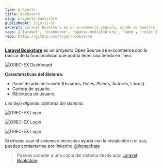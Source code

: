 ```yaml
---
type: proyecto
title: Bookstore
slug: proyecto-bookstore
publishedAt: 2019-12-07
excerpt: Laravel Bookstore es un e-commerce pequeño, donde se muestra lo básico para una tienda online.
tags: ['laravel', 'ecommerce', 'spatie-medialibrary', 'auth', 'roles']
repo: https://github.com/dcyar/bookstore
---
```


**<a href="https://github.com/dcyar/bookstore" target="_blank">Laravel Bookstore</a>** es un proyecto Open Source de e-commerce con lo básico de la funcionalidad que podría tener una tienda en linea.

![OREC-EX Dashboard](/images/bookstore/backend.png)

**Características del Sistema:**

-   Panel de administración (Usuarios, Roles, Planes, Autores, Libros).
-   Cartera de usuario.
-   Biblioteca de usuario.

_Les dejo algunas capturas del sistema._

![OREC-EX Login](/images/bookstore/frontend.png)

![OREC-EX Login](/images/bookstore/new-book.png)

![OREC-EX Login](/images/bookstore/wallet.png)

Si deseas usar el sistema y necesitas ayuda con la instalación o el uso, puedes contactarme por linkedin: <a href="https://www.linkedin.com/in/jhonachata/" target="_blank">@jhonachata</a>

> Puedes acceder a una copia del sistema desde aquí <a href="https://github.com/dcyar/bookstore" target="_blank">Laravel Bookstore</a>
